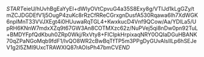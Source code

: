 $START$eieU/hUvhBgEaYyEI+dWIyOVtCpvuG4a35S8Exy8g/VTIJd1kLgGZy/tmZCJDGDEfV1j5OugP4zuKc8rRzCfRReCGrxgnDusfA530Rqawa6Ih7XdWGK6npIMnT33VVJXEgt4i0HUuwaRqTGL4+KwxkucD4Vnf9QCow/Aa/YDlLa5/UpRH6KNnW7mdxXZq9t67GW3An8COTMXzc62z/NuPVej5qi8nDw0pn92TuL+BMDYFpfQdKbuh0ZRp0Wkj/RxVty8+FICIpkHrpixaqNRY0OQIaDGuHBANK70qZPaNGoMqb9fdF1/IvQO8WR2cBwBqTfTP5m3PPgDyGUvAlsIILp6hSEJeV1g2l5ZMI9UxcTRAWXIQ87rAOIsPh47bmCV$END$